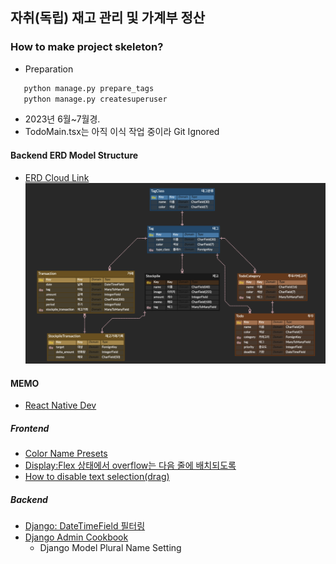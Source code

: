 ## 자취(독립) 재고 관리 및 가계부 정산

### How to make project skeleton?
- Preparation
```python
   python manage.py prepare_tags
   python manage.py createsuperuser
```
- 2023년 6월~7월경.   
- TodoMain.tsx는 아직 이식 작업 중이라 Git Ignored


#### Backend ERD Model Structure
- [ERD Cloud Link](https://www.erdcloud.com/d/FicREAFG6x97kzDmw)
![ERD Image 0720](record/ERD_230720.png)
#### MEMO
- [React Native Dev](https://reactnative.dev/)
  
##### Frontend
- [Color Name Presets](https://www.w3schools.com/colors/colors_names.asp)
- [Display:Flex 상태에서 overflow는 다음 줄에 배치되도록](https://stackoverflow.com/questions/62249771/how-can-i-make-my-flex-divs-overflow-to-the-next-line)
- [How to disable text selection(drag)](https://stackoverflow.com/questions/826782/how-to-disable-text-selection-highlighting)
##### Backend
- [Django: DateTimeField 필터링](https://stackoverflow.com/questions/1317714/how-can-i-filter-a-date-of-a-datetimefield-in-django)
- [Django Admin Cookbook](https://books.agiliq.com/projects/django-admin-cookbook/en/latest/introduction.html)
    - Django Model Plural Name Setting